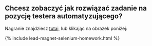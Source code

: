 ## Chcesz zobaczyć jak rozwiązać zadanie na pozycję testera automatyzującego?

Nagranie znajdziesz [tutaj](/selenium-zadanie-rekrutacyjne), lub klikając na obrazek poniżej:

{% include lead-magnet-selenium-homework.html %}
